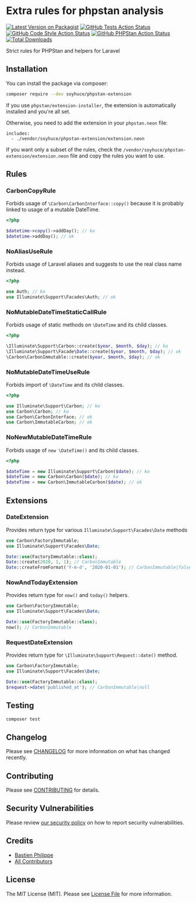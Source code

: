 # Extra rules for phpstan analysis

[![Latest Version on Packagist](https://img.shields.io/packagist/v/soyhuce/phpstan-extension.svg?style=flat-square)](https://packagist.org/packages/soyhuce/phpstan-extension)
[![GitHub Tests Action Status](https://img.shields.io/github/workflow/status/soyhuce/phpstan-extension/run-tests?label=tests)](https://github.com/soyhuce/phpstan-extension/actions?query=workflow%3Arun-tests+branch%3Amain)
[![GitHub Code Style Action Status](https://img.shields.io/github/workflow/status/soyhuce/phpstan-extension/Check%20&%20fix%20styling?label=code%20style)](https://github.com/soyhuce/phpstan-extension/actions?query=workflow%3A"Check+%26+fix+styling"+branch%3Amain)
[![GitHub PHPStan Action Status](https://img.shields.io/github/workflow/status/soyhuce/phpstan-extension/PHPStan?label=phpstan)](https://github.com/soyhuce/phpstan-extension/actions?query=workflow%3APHPStan+branch%3Amain)
[![Total Downloads](https://img.shields.io/packagist/dt/soyhuce/phpstan-extension.svg?style=flat-square)](https://packagist.org/packages/soyhuce/phpstan-extension)

Strict rules for PHPStan and helpers for Laravel

## Installation

You can install the package via composer:

```bash
composer require --dev soyhuce/phpstan-extension
```

If you use `phpstan/extension-installer`, the extension is automatically installed and you're all set.

Otherwise, you need to add the extension in your `phpstan.neon` file:

```neon
includes:
  - ./vendor/soyhuce/phpstan-extension/extension.neon
```

If you want only a subset of the rules, check the `/vendor/soyhuce/phpstan-extension/extension.neon` file and copy the
rules you want to use.

## Rules

### CarbonCopyRule

Forbids usage of `\Carbon\CarbonInterface::copy()` because it is probably linked to usage of a mutable DateTime.

```php
<?php

$datetime->copy()->addDay(); // ko
$datetime->addDay(); // ok
```

### NoAliasUseRule

Forbids usage of Laravel aliases and suggests to use the real class name instead.

```php
<?php

use Auth; // ko
use Illuminate\Support\Facades\Auth; // ok
```

### NoMutableDateTimeStaticCallRule

Forbids usage of static methods on `\DateTime` and its child classes.

```php
<?php

\Illuminate\Support\Carbon::create($year, $month, $day); // ko
\Illuminate\Support\Facade\Date::create($year, $month, $day); // ok
\Carbon\CarbonImmutable::create($year, $month, $day); // ok
```

### NoMutableDateTimeUseRule

Forbids import of `\DateTime` and its child classes.

```php
<?php

use Illuminate\Support\Carbon; // ko
use Carbon\Carbon; // ko
use Carbon\CarbonInterface; // ok
use Carbon\ImmutableCarbon; // ok
```

### NoNewMutableDateTimeRule

Forbids usage of `new \DateTime()` and its child classes.

```php
<?php

$dateTime = new Illuminate\Support\Carbon($date); // ko
$dateTime = new Carbon\Carbon($date); // ko
$dateTime = new Carbon\ImmutableCarbon($date); // ok
```

## Extensions

### DateExtension

Provides return type for various `Illuminate\Support\Facades\Date` methods

```php
use Carbon\FactoryImmutable;
use Illuminate\Support\Facades\Date;

Date::use(FactoryImmutable::class);
Date::create(2020, 1, 1); // CarbonImmutable
Date::createFromFormat('Y-m-d', '2020-01-01'); // CarbonImmutable|false
```

### NowAndTodayExtension

Provides return type for `now()` and `today()` helpers.

```php
use Carbon\FactoryImmutable;
use Illuminate\Support\Facades\Date;

Date::use(FactoryImmutable::class);
now(); // CarbonImmutable
```

### RequestDateExtension

Provides return type for `\Illuminate\Support\Request::date()` method.

```php
use Carbon\FactoryImmutable;
use Illuminate\Support\Facades\Date;

Date::use(FactoryImmutable::class);
$request->date('published_at'); // CarbonImmutable|null
```

## Testing

```bash
composer test
```

## Changelog

Please see [CHANGELOG](CHANGELOG.md) for more information on what has changed recently.

## Contributing

Please see [CONTRIBUTING](.github/CONTRIBUTING.md) for details.

## Security Vulnerabilities

Please review [our security policy](../../security/policy) on how to report security vulnerabilities.

## Credits

- [Bastien Philippe](https://github.com/bastien-phi)
- [All Contributors](../../contributors)

## License

The MIT License (MIT). Please see [License File](LICENSE.md) for more information.
